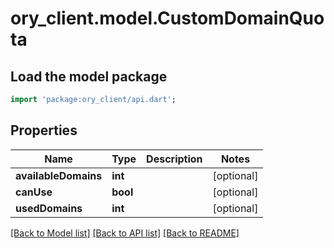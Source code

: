 # ory_client.model.CustomDomainQuota

## Load the model package
```dart
import 'package:ory_client/api.dart';
```

## Properties
Name | Type | Description | Notes
------------ | ------------- | ------------- | -------------
**availableDomains** | **int** |  | [optional] 
**canUse** | **bool** |  | [optional] 
**usedDomains** | **int** |  | [optional] 

[[Back to Model list]](../README.md#documentation-for-models) [[Back to API list]](../README.md#documentation-for-api-endpoints) [[Back to README]](../README.md)


